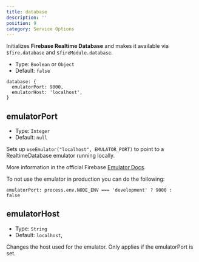 ```yaml
---
title: database
description: ''
position: 9
category: Service Options
---
```


Initializes **Firebase Realtime Database** and makes it available via `$fire.database` and `$fireModule.database`.

- Type: `Boolean` or `Object`
- Default: `false`

```js[nuxt.config.js]
database: {
  emulatorPort: 9000,
  emulatorHost: 'localhost',
}
```

## emulatorPort

- Type: `Integer`
- Default: `null`

Sets up `useEmulator("localhost", EMULATOR_PORT)` to point to a RealtimeDatabase emulator running locally.

More information in the official Firebase [Emulator Docs](https://firebase.google.com/docs/emulator-suite/connect_rtdb).

<alert type="info">
To not use the emulator in production you can do the following:

<code>emulatorPort: process.env.NODE_ENV === 'development' ? 9000 : false</code>

</alert>

## emulatorHost

- Type: `String`
- Default: `localhost`,

Changes the host used for the emulator. Only applies if the emulatorPort is set.